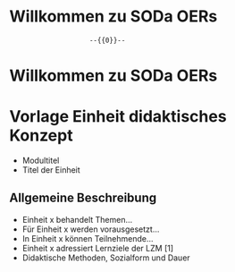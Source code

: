 <!--

author: Canan Hastik  und Gudrun Schwenk
email:    
version:  v1
language: DE

icon:     https://raw.githubusercontent.com/chastik/Beratung_Dateityp_Bild/refs/heads/main/SODa-Logo_full.svg

link:     https://github.com/chastik/Spielplatz/blob/main/soda.css

comment:  WissKi SODA OERs

-->

  Willkommen zu SODa OERs 
==========================

                        --{{0}}--

<!--

author: Canan Hastik  und Gudrun Schwenk
email:    
version:  v1
language: DE

icon:     https://raw.githubusercontent.com/chastik/Beratung_Dateityp_Bild/refs/heads/main/SODa-Logo_full.svg

link:     https://github.com/chastik/Spielplatz/blob/main/soda.css

comment:  WissKi SODA OERs

-->

  Willkommen zu SODa OERs 
==========================

# Vorlage Einheit didaktisches Konzept

- Modultitel
- Titel der Einheit

## Allgemeine Beschreibung

- Einheit x behandelt Themen…
- Für Einheit x werden vorausgesetzt…
- In Einheit x können Teilnehmende…
- Einheit x adressiert Lernziele der LZM [1]
- Didaktische Methoden, Sozialform und Dauer

